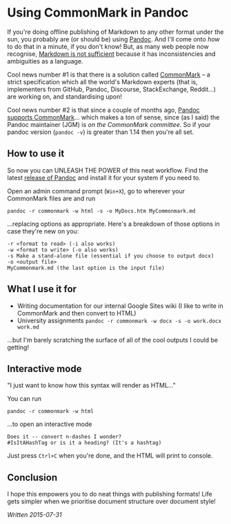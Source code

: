 # Using CommonMark in Pandoc

If you're doing offline publishing of Markdown to any other format under the sun, you probably are (or should be) using [Pandoc](http://pandoc.org). And I'll come onto *how* to do that in a minute, if you don't know! But, as many web people now recognise, [Markdown is not sufficient](./commonmark-and-markdown) because it has inconsistencies and ambiguities as a language.

Cool news number #1 is that there is a solution called [CommonMark][1] &ndash; a strict specification which all the world's Markdown experts (that is, implementers from GitHub, Pandoc, Discourse, StackExchange, Reddit...) are working on, and standardising upon!

Cool news number #2 is that since a couple of months ago, [Pandoc supports CommonMark][2]... which makes a ton of sense, since (as I said) the Pandoc maintainer (JGM) is *on the CommonMark committee*. So if your pandoc version (`pandoc -v`) is greater than 1.14 then you're all set.

## How to use it

So now you can UNLEASH THE POWER of this neat workflow. Find the latest [release of Pandoc](https://github.com/jgm/pandoc/releases/) and install it for your system if you need to.

Open an admin command prompt (`Win+X`), go to wherever your CommonMark files are and run

	pandoc -r commonmark -w html -s -o MyDocs.htm MyCommonmark.md
	
...replacing options as appropriate. Here's a breakdown of those options in case they're new on you:

	-r <format to read> (-i also works)
	-w <format to write> (-o also works)
	-s Make a stand-alone file (essential if you choose to output docx)
	-o <output file>
	MyCommonmark.md (the last option is the input file)
	
## What I use it for

 * Writing documentation for our internal Google Sites wiki (I like to write in CommonMark and then convert to HTML)
 * University assignments `pandoc -r commonmark -w docx -s -o work.docx work.md`
 
...but I'm barely scratching the surface of all of the cool outputs I could be getting!

## Interactive mode

"I just want to know how this syntax will render as HTML..."

You can run

	pandoc -r commonmark -w html
	
...to open an interactive mode

	Does it -- convert n-dashes I wonder?
	#IsItAHashTag or is it a heading? (It's a hashtag)
	
Just press `Ctrl+C` when you're done, and the HTML will print to console.

## Conclusion

I hope this empowers you to do neat things with publishing formats! Life gets simpler when we prioritise document structure over document style!

*Written 2015-07-31*

[1]: http://commonmark.org
[2]: http://pandoc.org/releases.html#pandoc-1.14-27-may-2015